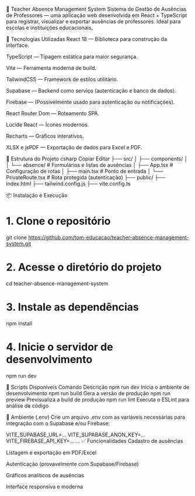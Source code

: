 📘 Teacher Absence Management System
Sistema de Gestão de Ausências de Professores — uma aplicação web desenvolvida em React + TypeScript para registrar, visualizar e exportar ausências de professores. Ideal para escolas e instituições educacionais.

🚀 Tecnologias Utilizadas
React 18 — Biblioteca para construção da interface.

TypeScript — Tipagem estática para maior segurança.

Vite — Ferramenta moderna de build.

TailwindCSS — Framework de estilos utilitário.

Supabase — Backend como serviço (autenticação e banco de dados).

Firebase — (Possivelmente usado para autenticação ou notificações).

React Router Dom — Roteamento SPA.

Lucide React — Ícones modernos.

Recharts — Gráficos interativos.

XLSX e jsPDF — Exportação de dados para Excel e PDF.

📁 Estrutura do Projeto
csharp
Copiar
Editar
├── src/
│   ├── components/
│   │   └── absence/         # Formulários e listas de ausências
│   ├── App.tsx              # Configuração de rotas
│   ├── main.tsx             # Ponto de entrada
│   └── PrivateRoute.tsx     # Rota protegida (autenticação)
├── public/
├── index.html
├── tailwind.config.js
├── vite.config.ts

📦 Instalação e Execução
# 1. Clone o repositório
git clone https://github.com/tom-educacao/teacher-absence-management-system.git

# 2. Acesse o diretório do projeto
cd teacher-absence-management-system

# 3. Instale as dependências
npm install

# 4. Inicie o servidor de desenvolvimento
npm run dev

📜 Scripts Disponíveis
Comando	Descrição
npm run dev	Inicia o ambiente de desenvolvimento
npm run build	Gera a versão de produção
npm run preview	Previsualiza a build de produção
npm run lint	Executa o ESLint para análise de código

🔐 Ambiente (.env)
Crie um arquivo .env com as variáveis necessárias para integração com o Supabase e/ou Firebase:

VITE_SUPABASE_URL=...
VITE_SUPABASE_ANON_KEY=...
VITE_FIREBASE_API_KEY=...
...
✅ Funcionalidades
Cadastro de ausências

Listagem e exportação em PDF/Excel

Autenticação (provavelmente com Supabase/Firebase)

Gráficos analíticos de ausências

Interface responsiva e moderna
